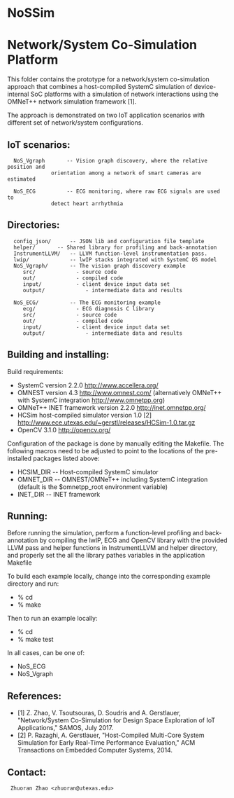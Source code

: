 # NoSSim
Network/System Co-Simulation Platform
=========================================

This folder contains the prototype for a network/system co-simulation approach
that combines a host-compiled SystemC simulation of device-internal SoC 
platforms with a simulation of network interactions using the OMNeT++ network 
simulation framework [1]. 

The approach is demonstrated on two IoT application scenarios with different set of 
network/system configurations. 


IoT scenarios:
------------------
```
  NoS_Vgraph       -- Vision graph discovery, where the relative position and 
		      orientation among a network of smart cameras are estimated
		      
  NoS_ECG          -- ECG monitoring, where raw ECG signals are used to 
		      detect heart arrhythmia
```

Directories:
------------
```
  config_json/      -- JSON lib and configuration file template
  helper/	    -- Shared library for profiling and back-annotation
  InstrumentLLVM/   -- LLVM function-level instrumentation pass.
  lwip/             -- lwIP stacks integrated with SystemC OS model
  NoS_Vgraph/       -- The vision graph discovery example
     src/             - source code
     out/             - compiled code
     input/           - client device input data set
     output/             - intermediate data and results

  NoS_ECG/          -- The ECG monitoring example
     ecg/     	      - ECG diagnosis C library
     src/             - source code
     out/             - compiled code
     input/           - client device input data set
     output/             - intermediate data and results
```

Building and installing:
------------------------
Build requirements:
  - SystemC version 2.2.0 http://www.accellera.org/
  - OMNEST version 4.3  http://www.omnest.com/
    (alternatively OMNeT++ with SystemC integration http://www.omnetpp.org)
  - OMNeT++ INET framework version 2.2.0 http://inet.omnetpp.org/  
  - HCSim host-compiled simulator version 1.0 [2]
    http://www.ece.utexas.edu/~gerstl/releases/HCSim-1.0.tar.gz
  - OpenCV 3.1.0 http://opencv.org/

Configuration of the package is done by manually editing the Makefile. The
following macros need to be adjusted to point to the locations of the
pre-installed packages listed above:
  - HCSIM_DIR -- Host-compiled SystemC simulator
  - OMNET_DIR -- OMNEST/OMNeT++ including SystemC integration
               (default is the $omnetpp_root environment variable)
  - INET_DIR  -- INET framework


Running:
--------
Before running the simulation, perform a function-level profiling and back-annotation 
by compiling the lwIP, ECG and OpenCV library with the provided LLVM pass and 
helper functions in InstrumentLLVM and helper directory, and properly set the 
all the library pathes variables in the application Makefile 


To build each example locally, change into the corresponding example
directory and run:
  - % cd <example>
  - % make 

Then to run an example locally:
  - % cd <example>
  - % make test


In all cases, <example> can be one of:
  - NoS_ECG
  - NoS_Vgraph


References:
-----------
- [1] Z. Zhao, V. Tsoutsouras, D. Soudris and A. Gerstlauer, "Network/System 
    Co-Simulation for Design Space Exploration of IoT Applications," SAMOS, July 2017.
- [2] P. Razaghi, A. Gerstlauer, "Host-Compiled Multi-Core System Simulation
    for Early Real-Time Performance Evaluation," ACM Transactions on Embedded
    Computer Systems, 2014.


Contact: 
--------
     Zhuoran Zhao <zhuoran@utexas.edu>


